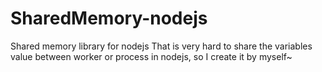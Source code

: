 # SharedMemory-nodejs
Shared memory library for nodejs
That is very hard to share the variables value between worker or process in nodejs, so I create it by myself~ 

